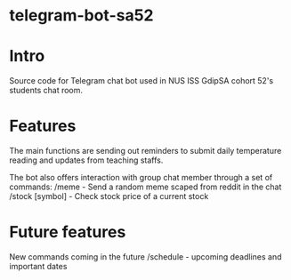 # telegram-bot-sa52

# Intro
Source code for Telegram chat bot used in NUS ISS GdipSA cohort 52's students chat room.

# Features
The main functions are sending out reminders to submit daily temperature reading and updates from teaching staffs.

The bot also offers interaction with group chat member through a set of commands:
/meme - Send a random meme scaped from reddit in the chat
/stock [symbol] - Check stock price of a current stock

# Future features
New commands coming in the future
/schedule - upcoming deadlines and important dates
